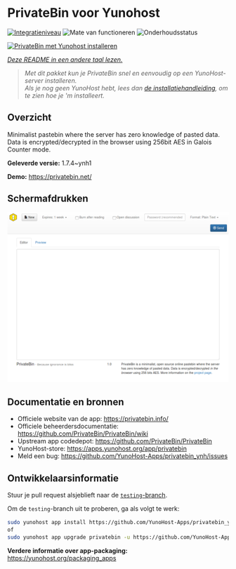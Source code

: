 <!--
NB: Deze README is automatisch gegenereerd door <https://github.com/YunoHost/apps/tree/master/tools/readme_generator>
Hij mag NIET handmatig aangepast worden.
-->

# PrivateBin voor Yunohost

[![Integratieniveau](https://dash.yunohost.org/integration/privatebin.svg)](https://ci-apps.yunohost.org/ci/apps/privatebin/) ![Mate van functioneren](https://ci-apps.yunohost.org/ci/badges/privatebin.status.svg) ![Onderhoudsstatus](https://ci-apps.yunohost.org/ci/badges/privatebin.maintain.svg)

[![PrivateBin met Yunohost installeren](https://install-app.yunohost.org/install-with-yunohost.svg)](https://install-app.yunohost.org/?app=privatebin)

*[Deze README in een andere taal lezen.](./ALL_README.md)*

> *Met dit pakket kun je PrivateBin snel en eenvoudig op een YunoHost-server installeren.*  
> *Als je nog geen YunoHost hebt, lees dan [de installatiehandleiding](https://yunohost.org/install), om te zien hoe je 'm installeert.*

## Overzicht

Minimalist pastebin where the server has zero knowledge of pasted data. Data is encrypted/decrypted in the browser using 256bit AES in Galois Counter mode.


**Geleverde versie:** 1.7.4~ynh1

**Demo:** <https://privatebin.net/>

## Schermafdrukken

![Schermafdrukken van PrivateBin](./doc/screenshots/bootstrap.png)

## Documentatie en bronnen

- Officiele website van de app: <https://privatebin.info/>
- Officiele beheerdersdocumentatie: <https://github.com/PrivateBin/PrivateBin/wiki>
- Upstream app codedepot: <https://github.com/PrivateBin/PrivateBin>
- YunoHost-store: <https://apps.yunohost.org/app/privatebin>
- Meld een bug: <https://github.com/YunoHost-Apps/privatebin_ynh/issues>

## Ontwikkelaarsinformatie

Stuur je pull request alsjeblieft naar de [`testing`-branch](https://github.com/YunoHost-Apps/privatebin_ynh/tree/testing).

Om de `testing`-branch uit te proberen, ga als volgt te werk:

```bash
sudo yunohost app install https://github.com/YunoHost-Apps/privatebin_ynh/tree/testing --debug
of
sudo yunohost app upgrade privatebin -u https://github.com/YunoHost-Apps/privatebin_ynh/tree/testing --debug
```

**Verdere informatie over app-packaging:** <https://yunohost.org/packaging_apps>
